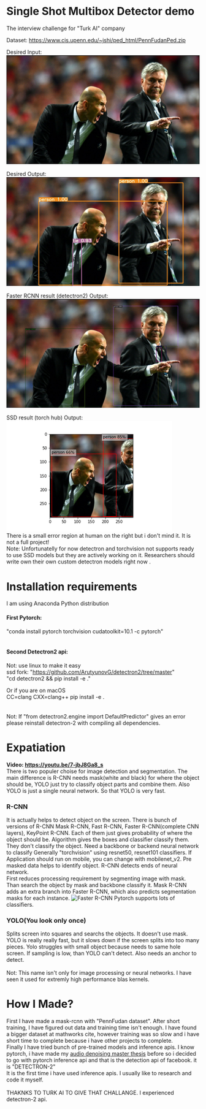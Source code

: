 # Single Shot Multibox Detector demo
The interview challenge for "Turk AI" company

Dataset: https://www.cis.upenn.edu/~jshi/ped_html/PennFudanPed.zip

Desired Input: <br>
![Desired Input](asset/desired_input.png)

Desired Output: <br>
![Desired Output](asset/desired_output.png)

Faster RCNN result (detectron2) Output: <br>
![Faster RCNN result Output](asset/detected.png)

SSD result (torch hub) Output: <br>
![SSD result Output](asset/detected_ssd.png)
<br>
There is a small error region at human on the right but i don't mind it. 
It is not a full project!
<br>
Note: Unfortunatelly for now detectron and torchvision not supports ready to use SSD models but they are actively working on it.
Researchers should write own their own custom detectron models right now .

# Installation requirements
I am using Anaconda Python distribution <br>
#### First Pytorch: <br>
"conda install pytorch torchvision cudatoolkit=10.1 -c pytorch" <br>
<br>
#### Second Detectron2 api: <br>
Not: use linux to make it easy <br>
ssd fork: "https://github.com/ArutyunovG/detectron2/tree/master" <br>
"cd detectron2 && pip install -e ." <br>

Or if you are on macOS <br>
CC=clang CXX=clang++ pip install -e .<br>
<br><br>
Not: If "from detectron2.engine import DefaultPredictor" gives an error please reinstall detectron-2 with compiling all dependencies.

# Expatiation
<strong>Video: https://youtu.be/7-jbJ8Ga8_s</strong> <br>
There is two populer choise for image detection and segmentation. The main difference is R-CNN needs mask(white and black) for where the object should be,
YOLO just try to classify object parts and combine them. Also YOLO is just a single neural network. So that YOLO is very fast.

### R-CNN
It is actually helps to detect object on the screen. There is bunch of versions of R-CNN
Mask R-CNN, Fast R-CNN, Faster R-CNN(complete CNN layers), KeyPoint R-CNN. Each of them just gives probability of where the object should be.
Algorithm gives the boxes and classifier classify them. They don't classify the object. Need a backbone or backend neural network to classify
Generally "torchvision" using resnet50, resnet101 classifiers. If Application should run on mobile, you can change with mobilenet_v2.
Pre masked data helps to identify object. R-CNN detects ends of neural network. <br>First reduces processing requirement by segmenting image with mask.
Than search the object by mask and backbone classify it.
Mask R-CNN adds an extra branch into Faster R-CNN, which also predicts segmentation masks for each instance.
![Faster R-CNN](https://pytorch.org/tutorials/_static/img/tv_tutorial/tv_image04.png)
Pytorch supports lots of classifiers. <br>
### YOLO(You look only once)
Splits screen into squares and searchs the objects. It doesn't use mask. YOLO is really really fast, but it slows down if the screen splits into too many pieces.
Yolo struggles with small object because needs to same hole screen. If sampling is low, than YOLO can't detect.
Also needs an anchor to detect. 
<br><br>
Not: This name isn't only for image processing or neural networks. I have seen it used for extremly high performance blas kernels.

# How I Made?
First I have made a mask-rcnn with "PennFudan dataset". After short training, 
I have figured out data and training time isn't enough. 
I have found a bigger dataset at mathworks cite, however training was so slow and i have short time to complete because i have other projects to complete.
<br>
Finally I have tried bunch of pre-trained models and inference apis. I know pytorch, 
i have made my [audio denoising master thesis](https://github.com/develooper1994/MasterThesis/tree/master/Denoiser) before so i decided to go with pytorch inference api and that is the detection api of facebook. it is "DETECTRON-2"
<br>
It is the first time i have used inference apis. I usually like to research and code it myself.
<br><br>
THAKNKS TO TURK AI TO GIVE THAT CHALLANGE. I experienced detectron-2 api.
